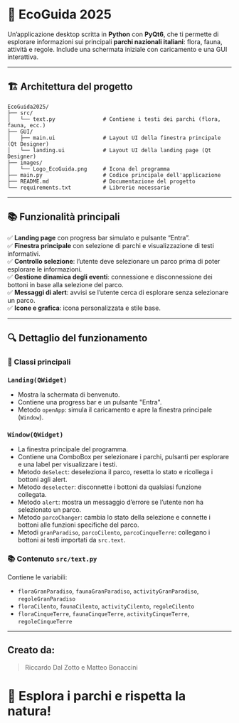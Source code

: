 # 🌿 EcoGuida 2025

Un’applicazione desktop scritta in **Python** con **PyQt6**, che ti permette di esplorare informazioni sui principali **parchi nazionali italiani**: flora, fauna, attività e regole. Include una schermata iniziale con caricamento e una GUI interattiva.

---

## 🏗️ Architettura del progetto

```plaintext
EcoGuida2025/
├── src/
│   └── text.py               # Contiene i testi dei parchi (flora, fauna, ecc.)
├── GUI/
│   ├── main.ui               # Layout UI della finestra principale (Qt Designer)
│   └── landing.ui            # Layout UI della landing page (Qt Designer)
├── images/
│   └── Logo_EcoGuida.png     # Icona del programma
├── main.py                   # Codice principale dell'applicazione
├── README.md                 # Documentazione del progetto
└── requirements.txt          # Librerie necessarie
```

---

## 📚 Funzionalità principali

✅ **Landing page** con progress bar simulato e pulsante “Entra”.  
✅ **Finestra principale** con selezione di parchi e visualizzazione di testi informativi.  
✅ **Controllo selezione**: l’utente deve selezionare un parco prima di poter esplorare le informazioni.  
✅ **Gestione dinamica degli eventi**: connessione e disconnessione dei bottoni in base alla selezione del parco.  
✅ **Messaggi di alert**: avvisi se l’utente cerca di esplorare senza selezionare un parco.  
✅ **Icone e grafica**: icona personalizzata e stile base.

---

## 🔍 Dettaglio del funzionamento

### 📖 Classi principali

### `Landing(QWidget)`
- Mostra la schermata di benvenuto.
- Contiene una progress bar e un pulsante "Entra".
- Metodo `openApp`: simula il caricamento e apre la finestra principale (`Window`).

### `Window(QWidget)`
- La finestra principale del programma.
- Contiene una ComboBox per selezionare i parchi, pulsanti per esplorare e una label per visualizzare i testi.
- Metodo `deSelect`: deseleziona il parco, resetta lo stato e ricollega i bottoni agli alert.
- Metodo `deselecter`: disconnette i bottoni da qualsiasi funzione collegata.
- Metodo `alert`: mostra un messaggio d’errore se l’utente non ha selezionato un parco.
- Metodo `parcoChanger`: cambia lo stato della selezione e connette i bottoni alle funzioni specifiche del parco.
- Metodi `granParadiso`, `parcoCilento`, `parcoCinqueTerre`: collegano i bottoni ai testi importati da `src.text`.

### 📚 Contenuto `src/text.py`
Contiene le variabili:
- `floraGranParadiso`, `faunaGranParadiso`, `activityGranParadiso`, `regoleGranParadiso`
- `floraCilento`, `faunaCilento`, `activityCilento`, `regoleCilento`
- `floraCinqueTerre`, `faunaCinqueTerre`, `activityCinqueTerre`, `regoleCinqueTerre`

---
## Creato da:
> Riccardo Dal Zotto e Matteo Bonaccini

# 🌿 Esplora i parchi e rispetta la natura!

